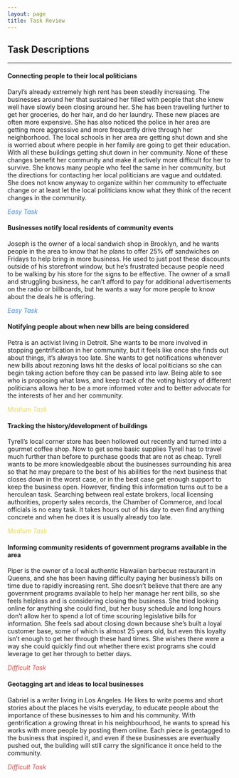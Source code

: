 ```yaml
---
layout: page
title: Task Review
---
```


## Task Descriptions

---

#### Connecting people to their local politicians

Daryl’s already extremely high rent has been steadily increasing. The businesses around her that sustained her filled with people that she knew well have slowly been closing around her. She has been travelling further to get her groceries, do her hair, and do her laundry. These new places are often more expensive. She has also noticed the police in her area are getting more aggressive and more frequently drive through her neighborhood. The local schools in her area are getting shut down and she is worried about where people in her family are going to get their education. With all these buildings getting shut down in her community. None of these changes benefit her community and make it actively more difficult for her to survive. She knows many people who feel the same in her community, but the directions for contacting her local politicians are vague and outdated. She does not know anyway to organize within her community to effectuate change or at least let the local politicians know what they think of the recent changes in the community. 

*<span style="color:#4287f5">Easy Task</span>*


#### Businesses notify local residents of community events

Joseph is the owner of a local sandwich shop in Brooklyn, and he wants people in the area to know that he plans to offer 25% off sandwiches on Fridays to help bring in more business. He used to just post these discounts outside of his storefront window, but he’s frustrated because people need to be walking by his store for the signs to be effective. The owner of a small and struggling business, he can’t afford to pay for additional advertisements on the radio or billboards, but he wants a way for more people to know about the deals he is offering. 


*<span style="color:#4287f5">Easy Task</span>*


#### Notifying people about when new bills are being considered

Petra is an activist living in Detroit. She wants to be more involved in stopping gentrification in her community, but it feels like once she finds out about things, it’s always too late. She wants to get notifications whenever new bills about rezoning laws hit the desks of local politicians so she can begin taking action before they can be passed into law. Being able to see who is proposing what laws, and keep track of the voting history of different politicians allows her to be a more informed voter and to better advocate for the interests of her and her community.


*<span style="color:#f0de3e">Medium Task</span>*


#### Tracking the history/development of buildings

Tyrell’s local corner store has been hollowed out recently and turned into a gourmet coffee shop. Now to get some basic supplies Tyrell has to travel much further than before to purchase goods that are not as cheap. Tyrell wants to be more knowledgeable about the businesses surrounding his area so that he may prepare to the best of his abilities for the next business that closes down in the worst case, or in the best case get enough support to keep the business open. However, finding this information turns out to be a herculean task. Searching between real estate brokers, local licensing authorities, property sales records, the Chamber of Commerce, and local officials is no easy task. It takes hours out of his day to even find anything concrete and when he does it is usually already too late. 


*<span style="color:#f0de3e">Medium Task</span>*


#### Informing community residents of government programs available in the area

Piper is the owner of a local authentic Hawaiian barbecue restaurant in Queens, and she has been having difficulty paying her business’s bills on time due to rapidly increasing rent. She doesn’t believe that there are any government programs available to help her manage her rent bills, so she feels helpless and is considering closing the business. She tried looking online for anything she could find, but her busy schedule and long hours don’t allow her to spend a lot of time scouring legislative bills for information. She feels sad about closing down because she’s built a loyal customer base, some of which is almost 25 years old, but even this loyalty isn’t enough to get her through these hard times. She wishes there were a way she could quickly find out whether there exist programs she could leverage to get her through to better days.


*<span style="color:#f54640">Difficult Task</span>*


#### Geotagging art and ideas to local businesses

Gabriel is a writer living in Los Angeles. He likes to write poems and short stories about the places he visits everyday, to educate people about the importance of these businesses to him and his community. With gentrification a growing threat in his neighbourhood, he wants to spread his works with more people by posting them online. Each piece is geotagged to the business that inspired it, and even if these businesses are eventually pushed out, the building will still carry the significance it once held to the community.


*<span style="color:#f54640">Difficult Task</span>*

<!--
## Initial Designs

---

#### commUnity Activism app

paragraph on design 1

![Design](/img/design1.PNG)

Task 1 will involve the user entering their location on a Google map with the voting districts programmed in so the interface can determine who their local and state representatives are. The app will then pull up a page with short blurbs about who their representatives are and how to contact them. Task 3 will allow users to set notifications to appear when certain bills pertaining to gentrification in their area are being considered so that they can contact their representatives to share their opinions. Task 4 will allow users to look up and post information about the histories of their communities and the businesses within them in a format similar to Wikipedia. Task 5 will provide links to a number of relevant services offered in their community including links to pages on their rights as tennants and local business owners.

---

#### commUnity Events and News app

This design is a phone app that uses location services to notify users when nearby local businesses host special events. Not only does this bring together the community, but it can also serve as a greater source of income for the local business, as it can bring in above-average amounts of customers. Also, users can post about their experiences while there directly to commUnity, further tying the business to the community. Another feature is constant updates on new bills that affect users, with opportunities to get involved however possible embedded within.

![Design](/img/design2.PNG)

The design is a mobile news and community involvement app that (task 2) notifies people of nearby local businesses offering special deals to community residents. Once people use the QR code to get discounts, they can (task 6) post comments, haikus, or any other art they would like and geotag the business, allowing others to see how much everyone else loves it and how much that business means to them. Users also (task 5) receive newsletter updates, translated into plain English, informing them of new legislation that affects them. At the end of these explanations, there are opportunities for users to (task 1) get in contact directly with politicians and sign petitions if they feel strongly on the matters. 

---

paragraph on design 3

image of design 3

paragraph on sketched tasks
--->

